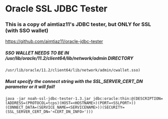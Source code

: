 # Oracle SSL JDBC Tester

### This is a copy of aimtiaz11's JDBC tester, but ONLY for SSL (with SSO wallet)
https://github.com/aimtiaz11/oracle-jdbc-tester


##### SSO WALLET NEEDS TO BE IN /usr/lib/oracle/11.2/client64/lib/network/admin DIRECTORY 
```/usr/lib/oracle/11.2/client64/lib/network/admin/cwallet.sso)```

##### Must specify the connect string with the SSL_SERVER_CERT_DN parameter or it will fail!
```java -jar noah-ssl-jdbc-tester-1.3.jar jdbc:oracle:thin:@(DESCRIPTION=(ADDRESS=(PROTOCOL=tcps)(HOST=<HOSTNAME>)(PORT=<SSLPORT>))(CONNECT_DATA=(SERVICE_NAME=<SERVICENAME>))(SECURITY=(SSL_SERVER_CERT_DN='<CERT_DN_INFO>')))```

